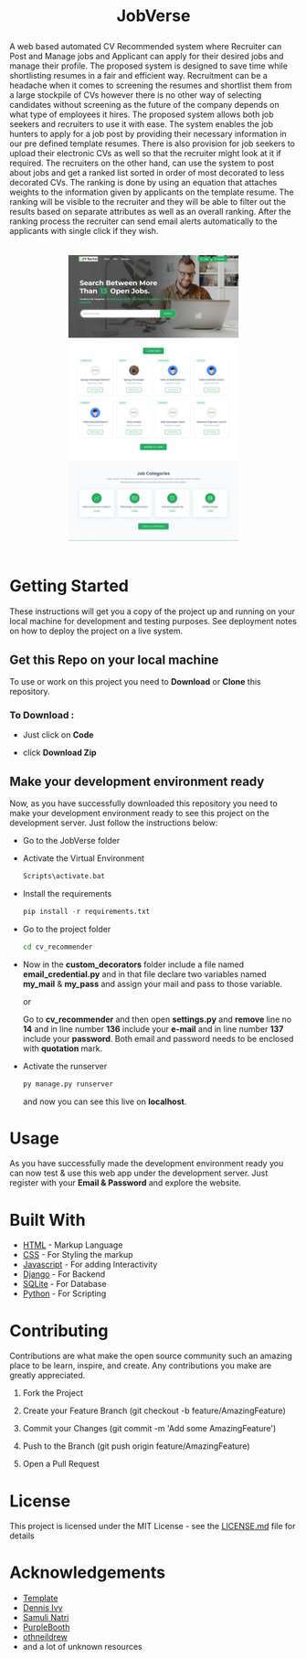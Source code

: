 # <p align="center">JobVerse</p>

A web based automated CV Recommended system where Recruiter can Post and Manage jobs and Applicant can apply for their desired jobs and manage their profile. The
proposed system is designed to save time while shortlisting resumes in a fair
and efficient way. Recruitment can be a headache when it comes to screening
the resumes and shortlist them from a large stockpile of CVs however there
is no other way of selecting candidates without screening as the future of the
company depends on what type of employees it hires. The proposed system
allows both job seekers and recruiters to use it with ease. The system enables
the job hunters to apply for a job post by providing their necessary information
in our pre defined template resumes. There is also provision for job seekers
to upload their electronic CVs as well so that the recruiter might look at it if
required. The recruiters on the other hand, can use the system to post about
jobs and get a ranked list sorted in order of most decorated to less decorated
CVs. The ranking is done by using an equation that attaches weights to the
information given by applicants on the template resume. The ranking will be
visible to the recruiter and they will be able to filter out the results based on
separate attributes as well as an overall ranking. After the ranking process the
recruiter can send email alerts automatically to the applicants with single click
if they wish.

<p align="center"> <img src="images/home.png" alt="MarineGEO circle logo" style="height:500px; width:auto; margin:20px; text-align:center"/></p>

# Getting Started

These instructions will get you a copy of the project up and running on your local machine for development and testing purposes. See deployment notes on how to deploy the project on a live system.

## Get this Repo on your local machine

To use or work on this project you need to **Download** or **Clone** this repository.

### To Download :

-   Just click on **Code**

-   click **Download Zip**


## Make your development environment ready

Now, as you have successfully downloaded this repository you need to make your development environment ready to see this project on the development server. Just follow the instructions below:

-   Go to the JobVerse folder
-   Activate the Virtual Environment
    ```sh
    Scripts\activate.bat
    ```
-   Install the requirements
    ```py
    pip install -r requirements.txt
    ```
-   Go to the project folder
    ```sh
    cd cv_recommender
    ```
-   Now in the **custom_decorators** folder include a file named **email_credential.py** and in that file
    declare two variables named **my_mail** & **my_pass** and assign your mail and pass to those variable.

    or

    Go to **cv_recommender** and then open **settings.py** and **remove** line no **14** and in line number **136** include your **e-mail** and in line number **137** include your **password**. Both email and password needs to be enclosed with **quotation** mark.

-   Activate the runserver

    ```py
    py manage.py runserver
    ```

    and now you can see this live on **localhost**.


# Usage

As you have successfully made the development environment ready you can now test & use this web app under the development server. Just register with your **Email & Password** and explore the website.

# Built With

-   [HTML](https://en.wikipedia.org/wiki/HTML) - Markup Language
-   [CSS](https://en.wikipedia.org/wiki/CSS) - For Styling the markup
-   [Javascript](https://www.javascript.com/) - For adding Interactivity
-   [Django](https://www.djangoproject.com/) - For Backend
-   [SQLite](https://www.sqlite.org/index.html) - For Database
-   [Python](https://www.python.org/) - For Scripting

# Contributing

Contributions are what make the open source community such an amazing place to be learn, inspire, and create. Any contributions you make are greatly appreciated.

1. Fork the Project

2. Create your Feature Branch (git checkout -b feature/AmazingFeature)

3. Commit your Changes (git commit -m 'Add some AmazingFeature')

4. Push to the Branch (git push origin feature/AmazingFeature)

5. Open a Pull Request

# License

This project is licensed under the MIT License - see the [LICENSE.md](LICENSE.md) file for details

# Acknowledgements

-   [Template](https://themeforest.net/item/jobhit-job-portal-html-template/29922683)
-   [Dennis Ivy](https://www.youtube.com/channel/UCTZRcDjjkVajGL6wd76UnGg)
-   [Samuli Natri](https://www.youtube.com/channel/UC_F-PRC-SXbaGj_kmMZSotA)
-   [PurpleBooth](https://gist.github.com/PurpleBooth/109311bb0361f32d87a2)
-   [othneildrew](https://github.com/othneildrew/Best-README-Template/blob/master/README.md)
-   and a lot of unknown resources

